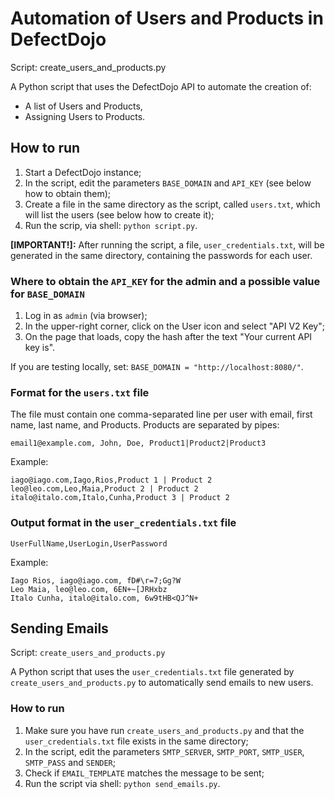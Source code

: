 # Automation of Users and Products in DefectDojo

Script: create_users_and_products.py

A Python script that uses the DefectDojo API to automate the creation of:

- A list of Users and Products,
- Assigning Users to Products.

## How to run

1. Start a DefectDojo instance;
2. In the script, edit the parameters `BASE_DOMAIN` and `API_KEY` (see below how to obtain them);
3. Create a file in the same directory as the script, called `users.txt`, which will list the users (see below how to create it);
4. Run the scrip, via shell: `python script.py`.

**[IMPORTANT!]:**  After running the script, a file, `user_credentials.txt`, will be generated in the same directory, containing the passwords for each user.

### Where to obtain the `API_KEY` for the admin and a possible value for `BASE_DOMAIN`

1. Log in as `admin` (via browser);
2. In the upper-right corner, click on the User icon and select "API V2 Key";
3. On the page that loads, copy the hash after the text "Your current API key is".

If you are testing locally, set: `BASE_DOMAIN = "http://localhost:8080/"`.

### Format for the `users.txt` file

The file must contain one comma-separated line per user with email, first name, last name, and Products.  Products are separated by pipes:

```plaintext
email1@example.com, John, Doe, Product1|Product2|Product3
```

Example:

```plaintext
iago@iago.com,Iago,Rios,Product 1 | Product 2
leo@leo.com,Leo,Maia,Product 2 | Product 2
italo@italo.com,Italo,Cunha,Product 3 | Product 2
```

### Output format in the `user_credentials.txt` file

```plaintext
UserFullName,UserLogin,UserPassword
```

Example:

```plaintext
Iago Rios, iago@iago.com, fD#\r=7;Gg?W
Leo Maia, leo@leo.com, 6EN+~[JRHxbz
Italo Cunha, italo@italo.com, 6w9tHB<QJ^N+
```

## Sending Emails

Script: `create_users_and_products.py`

A Python script that uses the `user_credentials.txt` file generated by `create_users_and_products.py` to automatically send emails to new users.

### How to run

1. Make sure you have run `create_users_and_products.py` and that the `user_credentials.txt` file exists in the same directory;
2. In the script, edit the parameters `SMTP_SERVER`, `SMTP_PORT`, `SMTP_USER`, `SMTP_PASS` and `SENDER`;
3. Check if `EMAIL_TEMPLATE` matches the message to be sent;
4. Run the script via shell: `python send_emails.py`.
